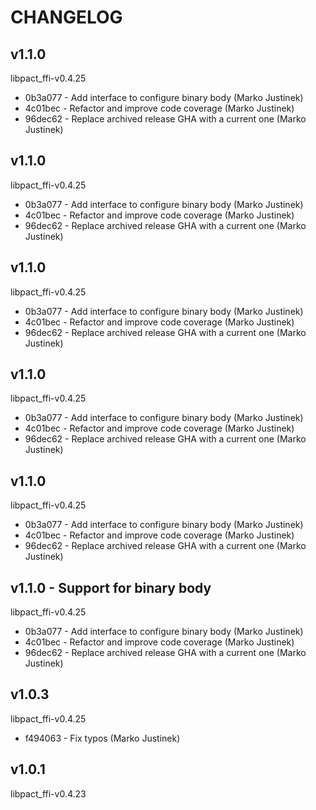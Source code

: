 # CHANGELOG

## v1.1.0

libpact_ffi-v0.4.25

* 0b3a077 - Add interface to configure binary body (Marko Justinek)
* 4c01bec - Refactor and improve code coverage (Marko Justinek)
* 96dec62 - Replace archived release GHA with a current one (Marko Justinek)

## v1.1.0

libpact_ffi-v0.4.25

* 0b3a077 - Add interface to configure binary body (Marko Justinek)
* 4c01bec - Refactor and improve code coverage (Marko Justinek)
* 96dec62 - Replace archived release GHA with a current one (Marko Justinek)

## v1.1.0

libpact_ffi-v0.4.25

* 0b3a077 - Add interface to configure binary body (Marko Justinek)
* 4c01bec - Refactor and improve code coverage (Marko Justinek)
* 96dec62 - Replace archived release GHA with a current one (Marko Justinek)

## v1.1.0

libpact_ffi-v0.4.25

* 0b3a077 - Add interface to configure binary body (Marko Justinek)
* 4c01bec - Refactor and improve code coverage (Marko Justinek)
* 96dec62 - Replace archived release GHA with a current one (Marko Justinek)

## v1.1.0

libpact_ffi-v0.4.25

* 0b3a077 - Add interface to configure binary body (Marko Justinek)
* 4c01bec - Refactor and improve code coverage (Marko Justinek)
* 96dec62 - Replace archived release GHA with a current one (Marko Justinek)

## v1.1.0 - Support for binary body

libpact_ffi-v0.4.25

* 0b3a077 - Add interface to configure binary body (Marko Justinek)
* 4c01bec - Refactor and improve code coverage (Marko Justinek)
* 96dec62 - Replace archived release GHA with a current one (Marko Justinek)

## v1.0.3

libpact_ffi-v0.4.25

* f494063 - Fix typos (Marko Justinek)

## v1.0.1

libpact_ffi-v0.4.23
